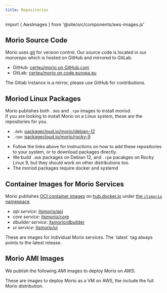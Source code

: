 ```yaml
---
title: Repositories
---
```


import { AwsImages } from '@site/src/components/aws-images.js'

## Morio Source Code

Morio uses [git](https://git-scm.com/) for version control. 
Our source code is located in our _monorepo_ which is hosted 
on GitHub and mirrored to GitLab.

- GitHub: [certeu/morio on GitHub.com](https://github.com/certeu/morio)
- GitLab: [certeu/morio on code.europa.eu](https://code.europa.eu/certeu/morio)

<Note>
The Gitlab instance is a mirror, please use GitHub for contributions.
</Note>

## Moriod Linux Packages

Morio publishes both `.deb` and `.rpm` images to install _moriod_.  
If you are looking to install Morio on a Linux system, these are the repositories for you.

- `.deb`: [packagecloud.io/morio/debian-12](https://packagecloud.io/morio/debian-12)
- `.rpm`: [packagecloud.io/morio/rocky-9](https://packagecloud.io/morio/rocky-9)

<Note>

- Follow the links above for instructions on how to add these repositories to your system, or to download packages directly.
- We build `.deb` packages on Debian 12, and `.rpm` pacakges on Rocky Linux 9, but they should work on other distributions too.
- The moriod packages require docker and systemd
</Note>

## Container Images for Morio Services

Morio publishes [OCI container images](https://opencontainers.org/)
on [hub.docker.io](https://hub.docker.com/) 
under [the `itsmorio` namespace](https://hub.docker.com/u/itsmorio).


- _api service_: [itsmorio/api](https://hub.docker.com/r/itsmorio/api)
- _core service_: [itsmorio/core](https://hub.docker.com/r/itsmorio/core)
- _dbuilder service_: [itsmorio/dbuilder](https://hub.docker.com/r/itsmorio/dbuilder)
- _ui service_: [itsmorio/ui](https://hub.docker.com/r/itsmorio/ui)

<Note>
These are images for individual Morio services.  
The `latest` tag always points to the latest release.
</Note>


## Morio AMI Images

We publish the following _AMI_ images to deploy Morio on _AWS_.

<AwsImages />

<Note>
These are images to deploy Morio as a VM on AWS, the include the full Morio distribution.
</Note>

